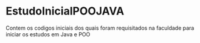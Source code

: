 # EstudoInicialPOOJAVA
Contem os codigos iniciais dos quais foram requisitados na faculdade para iniciar os estudos em Java e POO
